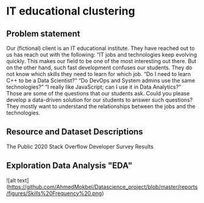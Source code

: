 # IT educational clustering




## Problem statement


Our (fictional) client is an IT educational institute. They have reached out to us has reach out with the following: “IT jobs and technologies keep evolving quickly. This makes our field to be one of the most interesting out there. But on the other hand, such fast development confuses our students. They do not know which skills they need to learn for which job. “Do I need to learn C++ to be a Data Scientist?” “Do DevOps and System admins use the same technologies?” “I really like JavaScript; can I use it in Data Analytics?” Those are some of the questions that our students ask. Could you please develop a data-driven solution for our students to answer such questions? They mostly want to understand the relationships between the jobs and the technologies.

## Resource and Dataset Descriptions
The Public 2020 Stack Overflow Developer Survey Results 

## Exploration Data Analysis "EDA" 
![alt text] (https://github.com/AhmedMokbel/Datascience_project/blob/master/reports/figures/Skills%20Frequency%20.png)
